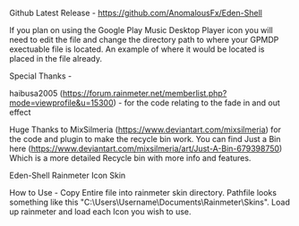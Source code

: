 Github Latest Release - https://github.com/AnomalousFx/Eden-Shell

If you plan on using the Google Play Music Desktop Player icon you will need to edit the file and change the directory path to where your GPMDP exectuable file is located. An example of where it would be located is placed in the file already. 

Special Thanks  - 

haibusa2005 (https://forum.rainmeter.net/memberlist.php?mode=viewprofile&u=15300) - for the code relating to the fade in and out effect

Huge Thanks to MixSilmeria (https://www.deviantart.com/mixsilmeria) for the code and plugin to make the recycle bin work. You can find Just a Bin here (https://www.deviantart.com/mixsilmeria/art/Just-A-Bin-679398750) Which is a more detailed Recycle bin with more info and features.


Eden-Shell
Rainmeter Icon Skin

How to Use - 
Copy Entire file into rainmeter skin directory. Pathfile looks something like this "C:\Users\Username\Documents\Rainmeter\Skins".
Load up rainmeter and load each Icon you wish to use.
